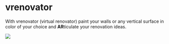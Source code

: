# vrenovator

With vrenovator (virtual renovator) paint your walls or any vertical surface in color of your choice and **AR**ticulate your renovation ideas.

![](vrenovator.gif)
